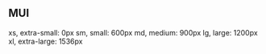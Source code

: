 ## MUI

xs, extra-small: 0px
sm, small: 600px
md, medium: 900px
lg, large: 1200px
xl, extra-large: 1536px

